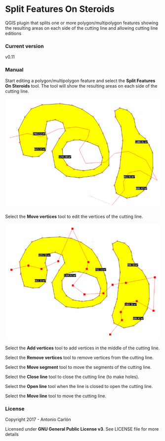 # Split Features On Steroids
QGIS plugin that splits one or more polygon/multipolygon features showing the resulting areas on each side of the cutting line and allowing cutting line editions

### Current version
v0.11

### Manual

Start editing a polygon/multipolygon feature and select the **Split Features On Steroids** tool. The tool will show the resulting areas on each side of the cutting line.

![alt tag](https://github.com/antoniocarlon/SplitPolygonShowingAreas/blob/master/demo1.png)

Select the **Move vertices** tool to edit the vertices of the cutting line.

![alt tag](https://github.com/antoniocarlon/SplitPolygonShowingAreas/blob/master/demo2.png)

Select the **Add vertices** tool to add vertices in the middle of the cutting line. 

Select the **Remove vertices** tool to remove vertices from the cutting line. 

Select the **Move segment** tool to move the segments of the cutting line. 

Select the **Close line** tool to close the cutting line (to make holes). 

Select the **Open line** tool when the line is closed to open the cutting line. 

Select the **Move line** tool to move the cutting line. 

### License

Copyright 2017 - Antonio Carlón

Licensed under **GNU General Public License v3**. See LICENSE file for more details
